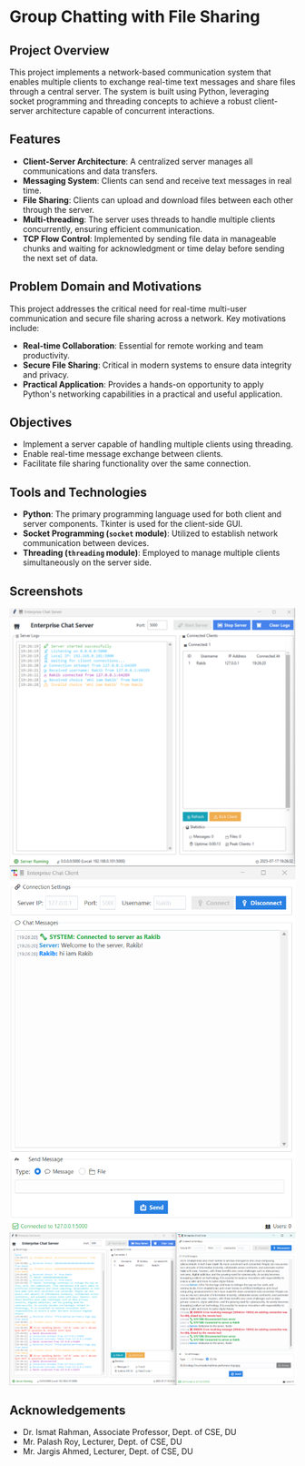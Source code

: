 # Group Chatting with File Sharing

## Project Overview
This project implements a network-based communication system that enables multiple clients to exchange real-time text messages and share files through a central server. The system is built using Python, leveraging socket programming and threading concepts to achieve a robust client-server architecture capable of concurrent interactions.

## Features
- **Client-Server Architecture**: A centralized server manages all communications and data transfers.
- **Messaging System**: Clients can send and receive text messages in real time.
- **File Sharing**: Clients can upload and download files between each other through the server.
- **Multi-threading**: The server uses threads to handle multiple clients concurrently, ensuring efficient communication.
- **TCP Flow Control**: Implemented by sending file data in manageable chunks and waiting for acknowledgment or time delay before sending the next set of data.


## Problem Domain and Motivations
This project addresses the critical need for real-time multi-user communication and secure file sharing across a network. Key motivations include:
- **Real-time Collaboration**: Essential for remote working and team productivity.
- **Secure File Sharing**: Critical in modern systems to ensure data integrity and privacy.
- **Practical Application**: Provides a hands-on opportunity to apply Python's networking capabilities in a practical and useful application.

## Objectives
- Implement a server capable of handling multiple clients using threading.
- Enable real-time message exchange between clients.
- Facilitate file sharing functionality over the same connection.

## Tools and Technologies
- **Python**: The primary programming language used for both client and server components. Tkinter is used for the client-side GUI.
- **Socket Programming (`socket` module)**: Utilized to establish network communication between devices.
- **Threading (`threading` module)**: Employed to manage multiple clients simultaneously on the server side.

## Screenshots 
<p align="center">
  <!-- Replace with your actual screenshots -->
  <img width="600" src="https://github.com/RlM100always/Hisab/blob/main/groupchat/Screenshot%202025-07-17%20192640.png?raw=true" />
  <img width="600" src="https://github.com/RlM100always/Hisab/blob/main/groupchat/Screenshot%202025-07-17%20192649.png?raw=true" />
  <img width="600" src="https://github.com/RlM100always/Hisab/blob/main/groupchat/Screenshot%202025-07-17%20193038.png?raw=true" />
</p>


## Acknowledgements
- Dr. Ismat Rahman, Associate Professor, Dept. of CSE, DU
- Mr. Palash Roy, Lecturer, Dept. of CSE, DU
- Mr. Jargis Ahmed, Lecturer, Dept. of CSE, DU

